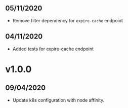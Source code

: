 ## 05/11/2020

- Remove filter dependency for `expire-cache` endpoint

## 04/11/2020

- Added tests for expire-cache endpoint

# v1.0.0

## 09/04/2020

- Update k8s configuration with node affinity.
